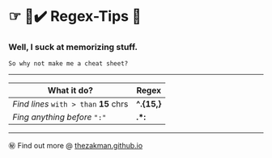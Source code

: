 ☞ 📘✔️ Regex-Tips 💬 
==================================
### Well, I suck at memorizing stuff.
```
So why not make me a cheat sheet?
```

***

**What it do?** | Regex 
--- | --- 
*Find lines* `with > than` **15** chrs |  **^.{15,}**
*Fing anything before* `":"` | **.*:**

***

㊙️ Find out more @ [thezakman.github.io](http://thezakman.github.io/) 

